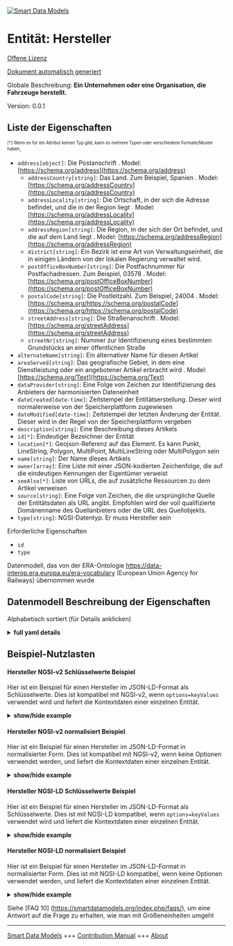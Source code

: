 <!-- 10-Header -->  
[![Smart Data Models](https://smartdatamodels.org/wp-content/uploads/2022/01/SmartDataModels_logo.png "Logo")](https://smartdatamodels.org)  
Entität: Hersteller  
===================<!-- /10-Header -->  
<!-- 15-License -->  
[Offene Lizenz](https://github.com/smart-data-models//dataModel.ERA/blob/master/Manufacturer/LICENSE.md)  
[Dokument automatisch generiert](https://docs.google.com/presentation/d/e/2PACX-1vTs-Ng5dIAwkg91oTTUdt8ua7woBXhPnwavZ0FxgR8BsAI_Ek3C5q97Nd94HS8KhP-r_quD4H0fgyt3/pub?start=false&loop=false&delayms=3000#slide=id.gb715ace035_0_60)  
<!-- /15-License -->  
<!-- 20-Description -->  
Globale Beschreibung: **Ein Unternehmen oder eine Organisation, die Fahrzeuge herstellt.**  
Version: 0.0.1  
<!-- /20-Description -->  
<!-- 30-PropertiesList -->  

## Liste der Eigenschaften  

<sup><sub>[*] Wenn es für ein Attribut keinen Typ gibt, kann es mehrere Typen oder verschiedene Formate/Muster haben</sub></sup>.  
- `address[object]`: Die Postanschrift  . Model: [https://schema.org/address](https://schema.org/address)	- `addressCountry[string]`: Das Land. Zum Beispiel, Spanien  . Model: [https://schema.org/addressCountry](https://schema.org/addressCountry)  
	- `addressLocality[string]`: Die Ortschaft, in der sich die Adresse befindet, und die in der Region liegt  . Model: [https://schema.org/addressLocality](https://schema.org/addressLocality)  
	- `addressRegion[string]`: Die Region, in der sich der Ort befindet, und die auf dem Land liegt  . Model: [https://schema.org/addressRegion](https://schema.org/addressRegion)  
	- `district[string]`: Ein Bezirk ist eine Art von Verwaltungseinheit, die in einigen Ländern von der lokalen Regierung verwaltet wird.    
	- `postOfficeBoxNumber[string]`: Die Postfachnummer für Postfachadressen. Zum Beispiel, 03578  . Model: [https://schema.org/postOfficeBoxNumber](https://schema.org/postOfficeBoxNumber)  
	- `postalCode[string]`: Die Postleitzahl. Zum Beispiel, 24004  . Model: [https://schema.org/https://schema.org/postalCode](https://schema.org/https://schema.org/postalCode)  
	- `streetAddress[string]`: Die Straßenanschrift  . Model: [https://schema.org/streetAddress](https://schema.org/streetAddress)  
	- `streetNr[string]`: Nummer zur Identifizierung eines bestimmten Grundstücks an einer öffentlichen Straße    
- `alternateName[string]`: Ein alternativer Name für diesen Artikel  - `areaServed[string]`: Das geografische Gebiet, in dem eine Dienstleistung oder ein angebotener Artikel erbracht wird  . Model: [https://schema.org/Text](https://schema.org/Text)- `dataProvider[string]`: Eine Folge von Zeichen zur Identifizierung des Anbieters der harmonisierten Dateneinheit  - `dateCreated[date-time]`: Zeitstempel der Entitätserstellung. Dieser wird normalerweise von der Speicherplattform zugewiesen  - `dateModified[date-time]`: Zeitstempel der letzten Änderung der Entität. Dieser wird in der Regel von der Speicherplattform vergeben  - `description[string]`: Eine Beschreibung dieses Artikels  - `id[*]`: Eindeutiger Bezeichner der Entität  - `location[*]`: Geojson-Referenz auf das Element. Es kann Punkt, LineString, Polygon, MultiPoint, MultiLineString oder MultiPolygon sein  - `name[string]`: Der Name dieses Artikels  - `owner[array]`: Eine Liste mit einer JSON-kodierten Zeichenfolge, die auf die eindeutigen Kennungen der Eigentümer verweist  - `seeAlso[*]`: Liste von URLs, die auf zusätzliche Ressourcen zu dem Artikel verweisen  - `source[string]`: Eine Folge von Zeichen, die die ursprüngliche Quelle der Entitätsdaten als URL angibt. Empfohlen wird der voll qualifizierte Domänenname des Quellanbieters oder die URL des Quellobjekts.  - `type[string]`: NGSI-Datentyp. Er muss Hersteller sein  <!-- /30-PropertiesList -->  
<!-- 35-RequiredProperties -->  
Erforderliche Eigenschaften  
- `id`  - `type`  <!-- /35-RequiredProperties -->  
<!-- 40-RequiredProperties -->  
Datenmodell, das von der ERA-Ontologie https://data-interop.era.europa.eu/era-vocabulary (European Union Agency for Railways) übernommen wurde  
<!-- /40-RequiredProperties -->  
<!-- 50-DataModelHeader -->  
## Datenmodell Beschreibung der Eigenschaften  
Alphabetisch sortiert (für Details anklicken)  
<!-- /50-DataModelHeader -->  
<!-- 60-ModelYaml -->  
<details><summary><strong>full yaml details</strong></summary>    
```yaml  
Manufacturer:    
  description: A company or organization that manufactures vehicles.    
  properties:    
    address:    
      description: The mailing address    
      properties:    
        addressCountry:    
          description: 'The country. For example, Spain'    
          type: string    
          x-ngsi:    
            model: https://schema.org/addressCountry    
            type: Property    
        addressLocality:    
          description: 'The locality in which the street address is, and which is in the region'    
          type: string    
          x-ngsi:    
            model: https://schema.org/addressLocality    
            type: Property    
        addressRegion:    
          description: 'The region in which the locality is, and which is in the country'    
          type: string    
          x-ngsi:    
            model: https://schema.org/addressRegion    
            type: Property    
        district:    
          description: 'A district is a type of administrative division that, in some countries, is managed by the local government'    
          type: string    
          x-ngsi:    
            type: Property    
        postOfficeBoxNumber:    
          description: 'The post office box number for PO box addresses. For example, 03578'    
          type: string    
          x-ngsi:    
            model: https://schema.org/postOfficeBoxNumber    
            type: Property    
        postalCode:    
          description: 'The postal code. For example, 24004'    
          type: string    
          x-ngsi:    
            model: https://schema.org/https://schema.org/postalCode    
            type: Property    
        streetAddress:    
          description: The street address    
          type: string    
          x-ngsi:    
            model: https://schema.org/streetAddress    
            type: Property    
        streetNr:    
          description: Number identifying a specific property on a public street    
          type: string    
          x-ngsi:    
            type: Property    
      type: object    
      x-ngsi:    
        model: https://schema.org/address    
        type: Property    
    alternateName:    
      description: An alternative name for this item    
      type: string    
      x-ngsi:    
        type: Property    
    areaServed:    
      description: The geographic area where a service or offered item is provided    
      type: string    
      x-ngsi:    
        model: https://schema.org/Text    
        type: Property    
    dataProvider:    
      description: A sequence of characters identifying the provider of the harmonised data entity    
      type: string    
      x-ngsi:    
        type: Property    
    dateCreated:    
      description: Entity creation timestamp. This will usually be allocated by the storage platform    
      format: date-time    
      type: string    
      x-ngsi:    
        type: Property    
    dateModified:    
      description: Timestamp of the last modification of the entity. This will usually be allocated by the storage platform    
      format: date-time    
      type: string    
      x-ngsi:    
        type: Property    
    description:    
      description: A description of this item    
      type: string    
      x-ngsi:    
        type: Property    
    id:    
      anyOf:    
        - description: Identifier format of any NGSI entity    
          maxLength: 256    
          minLength: 1    
          pattern: ^[\w\-\.\{\}\$\+\*\[\]`|~^@!,:\\]+$    
          type: string    
          x-ngsi:    
            type: Property    
        - description: Identifier format of any NGSI entity    
          format: uri    
          type: string    
          x-ngsi:    
            type: Property    
      description: Unique identifier of the entity    
      x-ngsi:    
        type: Property    
    location:    
      description: 'Geojson reference to the item. It can be Point, LineString, Polygon, MultiPoint, MultiLineString or MultiPolygon'    
      oneOf:    
        - description: Geojson reference to the item. Point    
          properties:    
            bbox:    
              items:    
                type: number    
              minItems: 4    
              type: array    
            coordinates:    
              items:    
                type: number    
              minItems: 2    
              type: array    
            type:    
              enum:    
                - Point    
              type: string    
          required:    
            - type    
            - coordinates    
          title: GeoJSON Point    
          type: object    
          x-ngsi:    
            type: GeoProperty    
        - description: Geojson reference to the item. LineString    
          properties:    
            bbox:    
              items:    
                type: number    
              minItems: 4    
              type: array    
            coordinates:    
              items:    
                items:    
                  type: number    
                minItems: 2    
                type: array    
              minItems: 2    
              type: array    
            type:    
              enum:    
                - LineString    
              type: string    
          required:    
            - type    
            - coordinates    
          title: GeoJSON LineString    
          type: object    
          x-ngsi:    
            type: GeoProperty    
        - description: Geojson reference to the item. Polygon    
          properties:    
            bbox:    
              items:    
                type: number    
              minItems: 4    
              type: array    
            coordinates:    
              items:    
                items:    
                  items:    
                    type: number    
                  minItems: 2    
                  type: array    
                minItems: 4    
                type: array    
              type: array    
            type:    
              enum:    
                - Polygon    
              type: string    
          required:    
            - type    
            - coordinates    
          title: GeoJSON Polygon    
          type: object    
          x-ngsi:    
            type: GeoProperty    
        - description: Geojson reference to the item. MultiPoint    
          properties:    
            bbox:    
              items:    
                type: number    
              minItems: 4    
              type: array    
            coordinates:    
              items:    
                items:    
                  type: number    
                minItems: 2    
                type: array    
              type: array    
            type:    
              enum:    
                - MultiPoint    
              type: string    
          required:    
            - type    
            - coordinates    
          title: GeoJSON MultiPoint    
          type: object    
          x-ngsi:    
            type: GeoProperty    
        - description: Geojson reference to the item. MultiLineString    
          properties:    
            bbox:    
              items:    
                type: number    
              minItems: 4    
              type: array    
            coordinates:    
              items:    
                items:    
                  items:    
                    type: number    
                  minItems: 2    
                  type: array    
                minItems: 2    
                type: array    
              type: array    
            type:    
              enum:    
                - MultiLineString    
              type: string    
          required:    
            - type    
            - coordinates    
          title: GeoJSON MultiLineString    
          type: object    
          x-ngsi:    
            type: GeoProperty    
        - description: Geojson reference to the item. MultiLineString    
          properties:    
            bbox:    
              items:    
                type: number    
              minItems: 4    
              type: array    
            coordinates:    
              items:    
                items:    
                  items:    
                    items:    
                      type: number    
                    minItems: 2    
                    type: array    
                  minItems: 4    
                  type: array    
                type: array    
              type: array    
            type:    
              enum:    
                - MultiPolygon    
              type: string    
          required:    
            - type    
            - coordinates    
          title: GeoJSON MultiPolygon    
          type: object    
          x-ngsi:    
            type: GeoProperty    
      x-ngsi:    
        type: GeoProperty    
    name:    
      description: The name of this item    
      type: string    
      x-ngsi:    
        type: Property    
    owner:    
      description: A List containing a JSON encoded sequence of characters referencing the unique Ids of the owner(s)    
      items:    
        anyOf:    
          - description: Identifier format of any NGSI entity    
            maxLength: 256    
            minLength: 1    
            pattern: ^[\w\-\.\{\}\$\+\*\[\]`|~^@!,:\\]+$    
            type: string    
            x-ngsi:    
              type: Property    
          - description: Identifier format of any NGSI entity    
            format: uri    
            type: string    
            x-ngsi:    
              type: Property    
        description: Unique identifier of the entity    
        x-ngsi:    
          type: Property    
      type: array    
      x-ngsi:    
        type: Property    
    seeAlso:    
      description: list of uri pointing to additional resources about the item    
      oneOf:    
        - items:    
            format: uri    
            type: string    
          minItems: 1    
          type: array    
        - format: uri    
          type: string    
      x-ngsi:    
        type: Property    
    source:    
      description: 'A sequence of characters giving the original source of the entity data as a URL. Recommended to be the fully qualified domain name of the source provider, or the URL to the source object'    
      type: string    
      x-ngsi:    
        type: Property    
    type:    
      description: NGSI data type. It has to be Manufacturer    
      enum:    
        - Manufacturer    
      type: string    
      x-ngsi:    
        type: Property    
  required:    
    - id    
    - type    
  type: object    
  x-derived-from: http://data.europa.eu/949/Manufacturer    
  x-disclaimer: 'Redistribution and use in source and binary forms, with or without modification, are permitted  provided that the license conditions are met. Copyleft (c) 2023 Contributors to Smart Data Models Program'    
  x-license-url: https://github.com/smart-data-models/dataModel.ERA/blob/master/Manufacturer/LICENSE.md    
  x-model-schema: https://smart-data-models.github.io/dataModel.ERA/Certificate/schema.json    
  x-model-tags: 'ERA vocabulary, railway, train'    
  x-version: 0.0.1    
```  
</details>    
<!-- /60-ModelYaml -->  
<!-- 70-MiddleNotes -->  
<!-- /70-MiddleNotes -->  
<!-- 80-Examples -->  
## Beispiel-Nutzlasten  
#### Hersteller NGSI-v2 Schlüsselwerte Beispiel  
Hier ist ein Beispiel für einen Hersteller im JSON-LD-Format als Schlüsselwerte. Dies ist kompatibel mit NGSI-v2, wenn `options=keyValues` verwendet wird und liefert die Kontextdaten einer einzelnen Entität.  
<details><summary><strong>show/hide example</strong></summary>    
```json  
{  
  "id": "urn:ngsi-ld:Manufacturer:id:VOTT:26597132",  
  "dateCreated": "1999-05-25T21:10:20Z",  
  "dateModified": "1981-08-05T14:31:51Z",  
  "source": "Each low class pretty ball. Heavy Mrs only strategy. Like reduce man security.",  
  "name": "Six store sor",  
  "alternateName": "Expert maintain actually goal. Bank cul",  
  "description": "Wha",  
  "dataProvider": "Market small also far they measure consumer.",  
  "owner": [  
    "urn:ngsi-ld:Manufacturer:items:HBYI:32485482",  
    "urn:ngsi-ld:Manufacturer:items:OBGX:52905874"  
  ],  
  "seeAlso": [  
    "urn:ngsi-ld:Manufacturer:items:UMRJ:07396067"  
  ],  
  "location": {  
    "type": "Point",  
    "coordinates": [  
      -7.7970405,  
      -90.393951  
    ]  
  },  
  "address": {  
    "streetAddress": "Goal feel cultural race officer. Future table pay. Grow letter though all type century ",  
    "addressLocality": "Shoulder hold leader hospital since sometimes.",  
    "addressRegion": "Type attorney chance father adult raise. Society author probably.",  
    "addressCountry": "Minute tax really road six.",  
    "postalCode": "Anything wife easy maintain. Hair budget sea significant. Particularly weight anything three feel second.",  
    "postOfficeBoxNumber": "Speech Democrat most life fine my.",  
    "streetNr": "Age court anyone less your. Wear camera responsibility ski",  
    "district": "Involve mention her pr"  
  },  
  "areaServed": "By there since Congress themselves girl everyone. Nature grow important yes.",  
  "type": "Manufacturer"  
}  
```  
</details>  
#### Hersteller NGSI-v2 normalisiert Beispiel  
Hier ist ein Beispiel für einen Hersteller im JSON-LD-Format in normalisierter Form. Dies ist kompatibel mit NGSI-v2, wenn keine Optionen verwendet werden, und liefert die Kontextdaten einer einzelnen Entität.  
<details><summary><strong>show/hide example</strong></summary>    
```json  
{  
  "id": "urn:ngsi-ld:Manufacturer:id:VOTT:26597132",  
  "dateCreated": {  
    "type": "DateTime",  
    "value": "1999-05-25T21:10:20Z"  
  },  
  "dateModified": {  
    "type": "DateTime",  
    "value": "1981-08-05T14:31:51Z"  
  },  
  "source": {  
    "type": "Text",  
    "value": "Each low class pretty ball. Heavy Mrs only strategy. Like reduce man security."  
  },  
  "name": {  
    "type": "Text",  
    "value": "Six store sor"  
  },  
  "alternateName": {  
    "type": "Text",  
    "value": "Expert maintain actually goal. Bank cul"  
  },  
  "description": {  
    "type": "Text",  
    "value": "Wha"  
  },  
  "dataProvider": {  
    "type": "Text",  
    "value": "Market small also far they measure consumer."  
  },  
  "owner": {  
    "type": "StructuredValue",  
    "value": [  
      "urn:ngsi-ld:Manufacturer:items:HBYI:32485482",  
      "urn:ngsi-ld:Manufacturer:items:OBGX:52905874"  
    ]  
  },  
  "seeAlso": {  
    "type": "StructuredValue",  
    "value": [  
      "urn:ngsi-ld:Manufacturer:items:UMRJ:07396067"  
    ]  
  },  
  "location": {  
    "type": "geo:json",  
    "value": {  
      "type": "Point",  
      "coordinates": {  
        "type": "StructuredValue",  
        "value": [  
          -7.7970405,  
          -90.393951  
        ]  
      }  
    }  
  },  
  "address": {  
    "type": "StructuredValue",  
    "value": {  
      "streetAddress": {  
        "type": "Text",  
        "value": "Goal feel cultural race officer. Future table pay. Grow letter though all type century "  
      },  
      "addressLocality": {  
        "type": "Text",  
        "value": "Shoulder hold leader hospital since sometimes."  
      },  
      "addressRegion": {  
        "type": "Text",  
        "value": "Type attorney chance father adult raise. Society author probably."  
      },  
      "addressCountry": {  
        "type": "Text",  
        "value": "Minute tax really road six."  
      },  
      "postalCode": {  
        "type": "Text",  
        "value": "Anything wife easy maintain. Hair budget sea significant. Particularly weight anything three feel second."  
      },  
      "postOfficeBoxNumber": {  
        "type": "Text",  
        "value": "Speech Democrat most life fine my."  
      },  
      "streetNr": {  
        "type": "Text",  
        "value": "Age court anyone less your. Wear camera responsibility ski"  
      },  
      "district": {  
        "type": "Text",  
        "value": "Involve mention her pr"  
      }  
    }  
  },  
  "areaServed": {  
    "type": "Text",  
    "value": "By there since Congress themselves girl everyone. Nature grow important yes."  
  },  
  "type": "Manufacturer"  
}  
```  
</details>  
#### Hersteller NGSI-LD Schlüsselwerte Beispiel  
Hier ist ein Beispiel für einen Hersteller im JSON-LD-Format als Schlüsselwerte. Dies ist mit NGSI-LD kompatibel, wenn `options=keyValues` verwendet wird und liefert die Kontextdaten einer einzelnen Entität.  
<details><summary><strong>show/hide example</strong></summary>    
```json  
{  
  "id": "urn:ngsi-ld:Manufacturer:id:VOTT:26597132",  
  "dateCreated": "1999-05-25T21:10:20Z",  
  "dateModified": "1981-08-05T14:31:51Z",  
  "source": "Each low class pretty ball. Heavy Mrs only strategy. Like reduce man security.",  
  "name": "Six store sor",  
  "alternateName": "Expert maintain actually goal. Bank cul",  
  "description": "Wha",  
  "dataProvider": "Market small also far they measure consumer.",  
  "owner": [  
    "urn:ngsi-ld:Manufacturer:items:HBYI:32485482",  
    "urn:ngsi-ld:Manufacturer:items:OBGX:52905874"  
  ],  
  "seeAlso": [  
    "urn:ngsi-ld:Manufacturer:items:UMRJ:07396067"  
  ],  
  "location": {  
    "type": "Point",  
    "coordinates": [  
      -7.7970405,  
      -90.393951  
    ]  
  },  
  "address": {  
    "streetAddress": "Goal feel cultural race officer. Future table pay. Grow letter though all type century ",  
    "addressLocality": "Shoulder hold leader hospital since sometimes.",  
    "addressRegion": "Type attorney chance father adult raise. Society author probably.",  
    "addressCountry": "Minute tax really road six.",  
    "postalCode": "Anything wife easy maintain. Hair budget sea significant. Particularly weight anything three feel second.",  
    "postOfficeBoxNumber": "Speech Democrat most life fine my.",  
    "streetNr": "Age court anyone less your. Wear camera responsibility ski",  
    "district": "Involve mention her pr"  
  },  
  "areaServed": "By there since Congress themselves girl everyone. Nature grow important yes.",  
  "type": "Manufacturer",  
  "@context": [  
    "https://raw.githubusercontent.com/smart-data-models/dataModel.ERA/master/context.jsonld"  
  ]  
}  
```  
</details>  
#### Hersteller NGSI-LD normalisiert Beispiel  
Hier ist ein Beispiel für einen Hersteller im JSON-LD-Format in normalisierter Form. Dies ist mit NGSI-LD kompatibel, wenn keine Optionen verwendet werden, und liefert die Kontextdaten einer einzelnen Entität.  
<details><summary><strong>show/hide example</strong></summary>    
```json  
{  
  "id": "urn:ngsi-ld:Manufacturer:id:YVMH:41957963",  
  "dateCreated": {  
    "type": "Property",  
    "value": {  
      "@type": "DateTime",  
      "@value": "2022-03-24T09:32:35Z"  
    }  
  },  
  "dateModified": {  
    "type": "Property",  
    "value": {  
      "@type": "DateTime",  
      "@value": "1988-09-15T15:09:48Z"  
    }  
  },  
  "source": {  
    "type": "Property",  
    "value": "With human sound stock. Hundred note morning then compare process music red. Describe as try organization light high."  
  },  
  "name": {  
    "type": "Property",  
    "value": "Newspaper huge dinner later. Wide democratic near product loss. Live own way employee local exactly far. Defense day benefit out."  
  },  
  "alternateName": {  
    "type": "Property",  
    "value": "Goal bl"  
  },  
  "description": {  
    "type": "Property",  
    "value": "History agency occur drop. Consider cold any defense nice cause. Study spring company step."  
  },  
  "dataProvider": {  
    "type": "Property",  
    "value": "Prevent knowledge station turn modern energy. Hundred ok morn"  
  },  
  "owner": {  
    "type": "Property",  
    "value": [  
      "urn:ngsi-ld:Manufacturer:items:OYJB:95943841",  
      "urn:ngsi-ld:Manufacturer:items:KFIM:77965610"  
    ]  
  },  
  "seeAlso": {  
    "type": "Property",  
    "value": [  
      "urn:ngsi-ld:Manufacturer:items:MEPT:90382167"  
    ]  
  },  
  "location": {  
    "type": "Property",  
    "value": {  
      "type": "Point",  
      "coordinates": [  
        -29.2915185,  
        -116.219785  
      ]  
    }  
  },  
  "address": {  
    "type": "Property",  
    "value": {  
      "streetAddress": "Unit anything much kind attorney. A huge talk receive.",  
      "addressLocality": "Sign operation moment establish laugh. Everybody skill where catch theory. Child later some pretty military.",  
      "addressRegion": "See him total language know. Audience discover responsibility young experience.",  
      "addressCountry": "Through situation laugh others energy particu",  
      "postalCode": "Top firm service. Program system skin should may for police.",  
      "postOfficeBoxNumber": "Well look firm option prepare education. Teacher police turn Democrat.",  
      "streetNr": "Feeling glass century hotel fire which. Old on necessary style article technology know. Air return health method.",  
      "district": "Ability garden behavior keep exactly. Clearly treat type expect bed near."  
    }  
  },  
  "areaServed": {  
    "type": "Property",  
    "value": "Real purpose memory rule. Economy responsibility building rather. Project glass throughout final oil specific."  
  },  
  "type": "Manufacturer",  
  "@context": [  
    "https://raw.githubusercontent.com/smart-data-models/dataModel.ERA/master/context.jsonld"  
  ]  
}  
```  
</details><!-- /80-Examples -->  
<!-- 90-FooterNotes -->  
<!-- /90-FooterNotes -->  
<!-- 95-Units -->  
Siehe [FAQ 10] (https://smartdatamodels.org/index.php/faqs/), um eine Antwort auf die Frage zu erhalten, wie man mit Größeneinheiten umgeht  
<!-- /95-Units -->  
<!-- 97-LastFooter -->  
---  
[Smart Data Models](https://smartdatamodels.org) +++ [Contribution Manual](https://bit.ly/contribution_manual) +++ [About](https://bit.ly/Introduction_SDM)<!-- /97-LastFooter -->  
